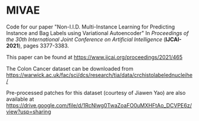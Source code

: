 # MIVAE

Code for our paper "Non-I.I.D. Multi-Instance Learning for Predicting Instance and Bag Labels using Variational Autoencoder" 
In _Proceedings of the 30th International Joint Conference on Artificial Intelligence_ (**IJCAI-2021**), pages 3377-3383.

This paper can be found at https://www.ijcai.org/proceedings/2021/465

The Colon Cancer dataset can be downloaded from https://warwick.ac.uk/fac/sci/dcs/research/tia/data/crchistolabelednucleihe/

Pre-processed patches for this dataset (courtesy of Jiawen Yao) are also available at https://drive.google.com/file/d/1RcNlwg0TwaZoaFO0uMXHFtAo_DCVPE6z/view?usp=sharing
